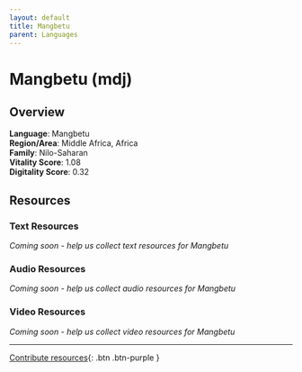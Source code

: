 ```yaml
---
layout: default
title: Mangbetu
parent: Languages
---
```


# Mangbetu (mdj)

## Overview

**Language**: Mangbetu  
**Region/Area**: Middle Africa, Africa  
**Family**: Nilo-Saharan  
**Vitality Score**: 1.08  
**Digitality Score**: 0.32  

## Resources

### Text Resources
*Coming soon - help us collect text resources for Mangbetu*

### Audio Resources
*Coming soon - help us collect audio resources for Mangbetu*

### Video Resources
*Coming soon - help us collect video resources for Mangbetu*

---

[Contribute resources](https://fairtrain.github.io/){: .btn .btn-purple }
